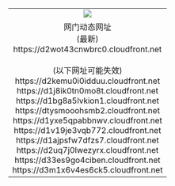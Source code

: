 ﻿<table>
  <tr></tr>
  <tr><td colspan=2 align=center><img src="https://d2wot43cnwbrc0.cloudfront.net/Up/oGate.jpg" /></td></tr>
  <tr><td colspan=2 align=center>网门动态网址<br/>(最新)
<br>https://d2wot43cnwbrc0.cloudfront.net
<br/><br/>(以下网址可能失效)
<br>https://d2kemu0i0idduu.cloudfront.net
<br>https://d1j8ik0tn0mo8t.cloudfront.net
<br>https://d1bg8a5lvkion1.cloudfront.net
<br>https://dtysmooohsmb2.cloudfront.net
<br>https://d1yxe5qpabbnwv.cloudfront.net
<br>https://d1v19je3vqb772.cloudfront.net
<br>https://d1ajpsfw7dfzs7.cloudfront.net
<br>https://d2uq7j0lwezyrx.cloudfront.net
<br>https://d33es9go4ciben.cloudfront.net
<br>https://d3m1x6v4es6ck5.cloudfront.net
    </td>
  </tr>
</table>
